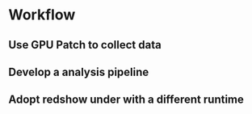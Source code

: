 # Workflow

## Use GPU Patch to collect data

## Develop a analysis pipeline

## Adopt redshow under with a different runtime
